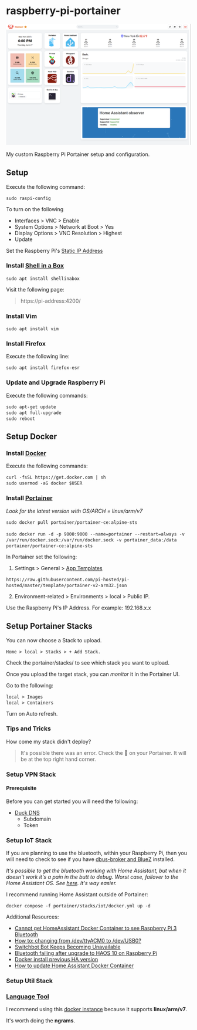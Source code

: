 # raspberry-pi-portainer
![](./assets/homarr-dashboard.png)

My custom Raspberry Pi Portainer setup and configuration. 

## Setup

Execute the following command:

```
sudo raspi-config
```

To turn on the following
- Interfaces > VNC > Enable
- System Options > Network at Boot > Yes
- Display Options > VNC Resolution > Highest
- Update

Set the Raspberry Pi's [Static IP Address](https://www.tomshardware.com/how-to/static-ip-raspberry-pi)

### Install [Shell in a Box](https://github.com/shellinabox/shellinabox)

```
sudo apt install shellinabox
```

Visit the following page:

> https://pi-address:4200/

### Install Vim

```
sudo apt install vim
```

### Install Firefox

Execute the following line:

```
sudo apt install firefox-esr
```

### Update and Upgrade Raspberry Pi

Execute the following commands:

```
sudo apt-get update
sudo apt full-upgrade
sudo reboot
```

## Setup Docker

### Install [Docker](https://docs.docker.com/engine/install/raspberry-pi-os/#uninstall-old-versions)

Execute the following commands:

```
curl -fsSL https://get.docker.com | sh
sudo usermod -aG docker $USER
```

### Install [Portainer](https://hub.docker.com/r/portainer/portainer-ce/tags)

*Look for the latest version with OS/ARCH = linux/arm/v7*

```
sudo docker pull portainer/portainer-ce:alpine-sts

sudo docker run -d -p 9000:9000 --name=portainer --restart=always -v /var/run/docker.sock:/var/run/docker.sock -v portainer_data:/data portainer/portainer-ce:alpine-sts
```

In Portainer set the following: 

1. Settings > General > [App Templates](https://github.com/novaspirit/pi-hosted?tab=readme-ov-file#login-to-portainer-to-update-the-app-template)

```
https://raw.githubusercontent.com/pi-hosted/pi-hosted/master/template/portainer-v2-arm32.json
```

2. Environment-related > Environments > local > Public IP. 

Use the Raspberry Pi's IP Address. For example: 192.168.x.x

## Setup Portainer Stacks

You can now choose a Stack to upload.

```
Home > local > Stacks > + Add Stack.
```

Check the portainer/stacks/ to see which stack you want to upload.

Once you upload the target stack, you can *monitor* it in the Portainer UI.

Go to the following: 

```
local > Images 
local > Containers
```

Turn on Auto refresh. 

### Tips and Tricks

How come my stack didn't deploy?

> It's possible there was an error. Check the 🔔 on your Portainer. It will be at the top right hand corner. 

### Setup VPN Stack

#### Prerequisite

Before you can get started you will need the following:

- [Duck DNS](https://www.duckdns.org/)
    - Subdomain
    - Token

### Setup IoT Stack

If you are planning to use the bluetooth, within your Raspberry Pi, then you will need to check to see if you have [dbus-broker and BlueZ](https://www.home-assistant.io/integrations/bluetooth#additional-details-for-container-core-and-supervised-installs) installed.

*It's possible to get the bluetooth working with Home Assistant, but when it doesn't work it's a pain in the butt to debug. Worst case, failover to the Home Assistant OS. See [here](https://www.home-assistant.io/installation/raspberrypi/). It's way easier.*

I recommend running Home Assistant outside of Portainer:
```
docker compose -f portainer/stacks/iot/docker.yml up -d
```

Additional Resources:
- [Cannot get HomeAssistant Docker Container to see Raspberry Pi 3 Bluetooth](https://community.home-assistant.io/t/cannot-get-homeassistant-docker-container-to-see-raspberry-pi-3-bluetooth/534961)
- [How to: changing from /dev/ttyACM0 to /dev/USB0?](https://community.home-assistant.io/t/how-to-changing-from-dev-ttyacm0-to-dev-usb0/392582)
- [Switchbot Bot Keeps Becoming Unavailable](https://community.home-assistant.io/t/switchbot-bot-keeps-becoming-unavailable/567075/3)
- [Bluetooth failing after upgrade to HAOS 10 on Raspberry Pi](https://github.com/home-assistant/operating-system/issues/2485)
- [Docker install previous HA version](https://community.home-assistant.io/t/docker-install-previous-ha-version/267345)
- [How to update Home Assistant Docker Container](https://jackstromberg.com/2020/03/how-to-update-home-assistant-docker-container/)

### Setup Util Stack

### [Language Tool](https://languagetool.org/)

I recommend using this [docker instance](https://hub.docker.com/r/silviof/docker-languagetool) because it supports **linux/arm/v7**.

It's worth doing the **ngrams**.